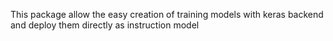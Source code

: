 This package allow the easy creation of training models with keras backend and deploy them directly as instruction model